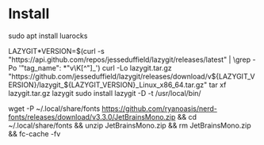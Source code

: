 # Install

sudo apt install luarocks

LAZYGIT*VERSION=$(curl -s "https://api.github.com/repos/jesseduffield/lazygit/releases/latest" | \grep -Po '"tag_name": *"v\K[^"]_')
curl -Lo lazygit.tar.gz "https://github.com/jesseduffield/lazygit/releases/download/v${LAZYGIT_VERSION}/lazygit_${LAZYGIT_VERSION}\_Linux_x86_64.tar.gz"
tar xf lazygit.tar.gz lazygit
sudo install lazygit -D -t /usr/local/bin/

wget -P ~/.local/share/fonts https://github.com/ryanoasis/nerd-fonts/releases/download/v3.3.0/JetBrainsMono.zip && cd ~/.local/share/fonts && unzip JetBrainsMono.zip && rm JetBrainsMono.zip && fc-cache -fv
